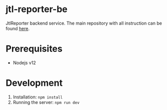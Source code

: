 # jtl-reporter-be
JtlReporter backend service. The main repository with all instruction can be found [here](https://github.com/ludeknovy/jtl-reporter).

# Prerequisites
* Nodejs v12

# Development

1. Installation: `npm install`
2. Running the server: `npm run dev`

